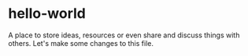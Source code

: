 # hello-world
A place to store ideas, resources or even share and discuss things with others.
Let's make some changes to this file.

